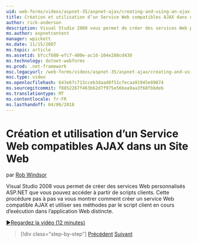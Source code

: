 ```yaml
---
uid: web-forms/videos/aspnet-35/aspnet-ajax/creating-and-using-an-ajax-enabled-web-service-in-a-web-site
title: Création et utilisation d’un Service Web compatibles AJAX dans un Site Web | Documents Microsoft
author: rick-anderson
description: Visual Studio 2008 vous permet de créer des services Web personnalisés ASP.NET que vous pouvez accéder à partir de scripts clients. Cette procédure pas à pas va vous montrer comment créer un AJ...
ms.author: aspnetcontent
manager: wpickett
ms.date: 11/15/2007
ms.topic: article
ms.assetid: bfccf680-efc7-400e-ac16-104e288cd430
ms.technology: dotnet-webforms
ms.prod: .net-framework
msc.legacyurl: /web-forms/videos/aspnet-35/aspnet-ajax/creating-and-using-an-ajax-enabled-web-service-in-a-web-site
msc.type: video
ms.openlocfilehash: 643e67c713cceb3daad0f51cfecaa91945e89874
ms.sourcegitcommit: f8852267f463b62d7f975e56bea9aa3f68fbbdeb
ms.translationtype: MT
ms.contentlocale: fr-FR
ms.lasthandoff: 04/06/2018
---
```

<a name="creating-and-using-an-ajax-enabled-web-service-in-a-web-site"></a>Création et utilisation d’un Service Web compatibles AJAX dans un Site Web
====================
par [Rob Windsor](https://twitter.com/robwindsor)

Visual Studio 2008 vous permet de créer des services Web personnalisés ASP.NET que vous pouvez accéder à partir de scripts clients. Cette procédure pas à pas va vous montrer comment créer un service Web compatible AJAX et utiliser ses méthodes par le script client en cours d’exécution dans l’application Web distincte.

[&#9654;Regardez la vidéo (12 minutes)](https://channel9.msdn.com/Blogs/ASP-NET-Site-Videos/creating-and-using-an-ajax-enabled-web-service-in-a-web-site)

> [!div class="step-by-step"]
> [Précédent](adding-ajax-functionality-to-an-existing-aspnet-page.md)
> [Suivant](aspnet-ajax-a-demonstration-of-aspnet-ajax.md)
